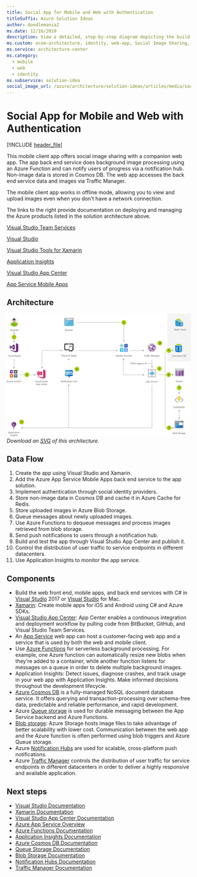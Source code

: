 ```yaml
---
title: Social App for Mobile and Web with Authentication
titleSuffix: Azure Solution Ideas
author: doodlemania2
ms.date: 12/16/2019
description: View a detailed, step-by-step diagram depicting the build process and implementation of the mobile client app architecture that offers social image sharing with a companion web app and authentication abilities, even while offline.
ms.custom: acom-architecture, identity, web-app, Social Image Sharing, Image Processing App, Image Share App, Companion Web App, interactive-diagram, 'https://azure.microsoft.com/solutions/architecture/social-mobile-and-web-app-with-authentication/'
ms.service: architecture-center
ms.category:
  - mobile
  - web
  - identity
ms.subservice: solution-idea
social_image_url: /azure/architecture/solution-ideas/articles/media/social-mobile-and-web-app-with-authentication.png
---
```


# Social App for Mobile and Web with Authentication

[!INCLUDE [header_file](../../../includes/sol-idea-header.md)]

This mobile client app offers social image sharing with a companion web app. The app back end service does background image processing using an Azure Function and can notify users of progress via a notification hub. Non-image data is stored in Cosmos DB. The web app accesses the back end service data and images via Traffic Manager.

The mobile client app works in offline mode, allowing you to view and upload images even when you don't have a network connection.

The links to the right provide documentation on deploying and managing the Azure products listed in the solution architecture above.

[Visual Studio Team Services](https://azure.microsoft.com/services/visual-studio-team-services)

[Visual Studio](https://www.visualstudio.com/vs)

[Visual Studio Tools for Xamarin](https://www.visualstudio.com/xamarin)

[Application Insights](https://azure.microsoft.com/services/application-insights)

[Visual Studio App Center](https://www.visualstudio.com/app-center)

[App Service Mobile Apps](https://azure.microsoft.com/services/app-service/mobile)

## Architecture

![Architecture Diagram](../media/social-mobile-and-web-app-with-authentication.png)
*Download an [SVG](../media/social-mobile-and-web-app-with-authentication.svg) of this architecture.*

## Data Flow

1. Create the app using Visual Studio and Xamarin.
1. Add the Azure App Service Mobile Apps back end service to the app solution.
1. Implement authentication through social identity providers.
1. Store non-image data in Cosmos DB and cache it in Azure Cache for Redis.
1. Store uploaded images in Azure Blob Storage.
1. Queue messages about newly uploaded images.
1. Use Azure Functions to dequeue messages and process images retrieved from blob storage.
1. Send push notifications to users through a notification hub.
1. Build and test the app through Visual Studio App Center and publish it.
1. Control the distribution of user traffic to service endpoints in different datacenters.
1. Use Application Insights to monitor the app service.

## Components

* Build the web front end, mobile apps, and back end services with C# in [Visual Studio](/visualstudio) 2017 or [Visual Studio](/visualstudio) for Mac.
* [Xamarin](/xamarin): Create mobile apps for iOS and Android using C# and Azure SDKs.
* [Visual Studio App Center](https://azure.microsoft.com/services/app-center): App Center enables a continuous integration and deployment workflow by pulling code from BitBucket, GitHub, and Visual Studio Team Services.
* An [App Service](https://azure.microsoft.com/services/app-service) web app can host a customer-facing web app and a service that is used by both the web and mobile client.
* Use [Azure Functions](https://azure.microsoft.com/services/functions) for serverless background processing. For example, one Azure function can automatically resize new blobs when they're added to a container, while another function listens for messages on a queue in order to delete multiple background images.
* Application Insights: Detect issues, diagnose crashes, and track usage in your web app with Application Insights. Make informed decisions throughout the development lifecycle.
* [Azure Cosmos DB](https://azure.microsoft.com/services/cosmos-db) is a fully-managed NoSQL document database service. It offers querying and transaction-processing over schema-free data, predictable and reliable performance, and rapid development.
* Azure [Queue storage](https://azure.microsoft.com/services/storage/queues) is used for durable messaging between the App Service backend and Azure Functions.
* [Blob storage](https://azure.microsoft.com/services/storage/blobs): Azure Storage hosts image files to take advantage of better scalability with lower cost. Communication between the web app and the Azure function is often performed using blob triggers and Azure Queue storage.
* Azure [Notification Hubs](https://azure.microsoft.com/services/notification-hubs) are used for scalable, cross-platform push notifications.
* Azure [Traffic Manager](https://azure.microsoft.com/services/traffic-manager) controls the distribution of user traffic for service endpoints in different datacenters in order to deliver a highly responsive and available application.

## Next steps

* [Visual Studio Documentation](/visualstudio)
* [Xamarin Documentation](/xamarin)
* [Visual Studio App Center Documentation](/appcenter)
* [Azure App Service Overview](https://azure.microsoft.com/services/app-service)
* [Azure Functions Documentation](/azure/azure-functions/functions-triggers-bindings)
* [Application Insights Documentation](/azure/application-insights)
* [Azure Cosmos DB Documentation](/azure/cosmos-db)
* [Queue Storage Documentation](/azure/storage/queues/storage-dotnet-how-to-use-queues)
* [Blob Storage Documentation](/azure/storage/blobs/storage-dotnet-how-to-use-blobs)
* [Notification Hubs Documentation](/azure/notification-hubs)
* [Traffic Manager Documentation](/azure/traffic-manager/traffic-manager-overview)